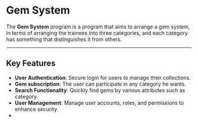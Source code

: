 # Gem System
The **Gem System** program is a program that aims to arrange a gem system, in terms of arranging the trainees into three categories, and each category has something that distinguishes it from others.

---

## Key Features
-  **User Authentication**: Secure login for users to manage their collections.
-  **Gem subscription**: The user can participate in any category he wants.
- **Search Functionality**: Quickly find gems by various attributes such as category.
- **User Management**: Manage user accounts, roles, and permissions to enhance security.
- 
<!--stackedit_data:
eyJoaXN0b3J5IjpbMTc4MDU5MjgyNywtMjAwODUzODEzNSwtMT
k0NjEzNjc3OSwzNzUxMTU4OTYsLTIwODg3NDY2MTIsLTE2NTA0
MzkxMTddfQ==
-->